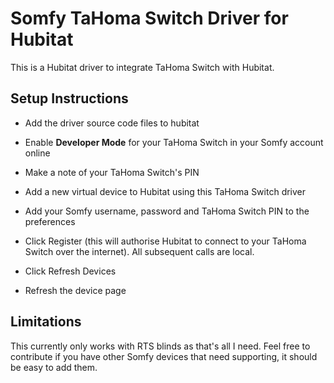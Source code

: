 # Somfy TaHoma Switch Driver for Hubitat

This is a Hubitat driver to integrate TaHoma Switch with Hubitat.

## Setup Instructions

- Add the driver source code files to hubitat

- Enable **Developer Mode** for your TaHoma Switch in your Somfy account online

- Make a note of your TaHoma Switch's PIN

- Add a new virtual device to Hubitat using this TaHoma Switch driver

- Add your Somfy username, password and TaHoma Switch PIN to the preferences

- Click Register (this will authorise Hubitat to connect to your TaHoma Switch over the internet). All subsequent calls are local.

- Click Refresh Devices

- Refresh the device page

## Limitations

This currently only works with RTS blinds as that's all I need. Feel free to contribute if you have other Somfy devices that need supporting, it should be easy to add them.

